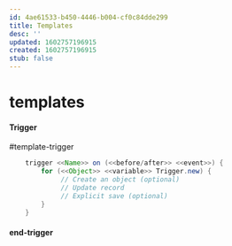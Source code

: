 ```yaml
---
id: 4ae61533-b450-4446-b004-cf0c84dde299
title: Templates
desc: ''
updated: 1602757196915
created: 1602757196915
stub: false
---
```


# templates

#### Trigger
 #template-trigger
```java
    trigger <<Name>> on (<<before/after>> <<event>>) { 
        for (<<Object>> <<variable>> Trigger.new) {
             // Create an object (optional)
             // Update record
             // Explicit save (optional)
        }
    }
```
#### end-trigger
